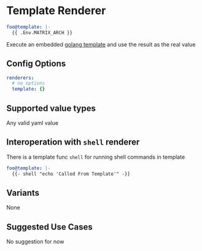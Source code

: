 # Template Renderer

```yaml
foo@template: |-
  {{ .Env.MATRIX_ARCH }}
```

Execute an embedded [golang template](https://golang.org/pkg/text/template/) and use the result as the real value

## Config Options

```yaml
renderers:
  # no options
  template: {}
```

## Supported value types

Any valid yaml value

## Interoperation with `shell` renderer

There is a template func `shell` for running shell commands in template

```yaml
foo@template: |-
  {{- shell "echo 'Called From Template'" -}}
```

## Variants

None

## Suggested Use Cases

No suggestion for now
